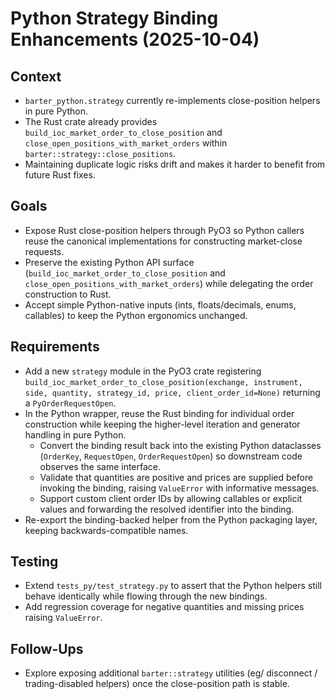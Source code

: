 # Python Strategy Binding Enhancements (2025-10-04)

## Context
- `barter_python.strategy` currently re-implements close-position helpers in pure Python.
- The Rust crate already provides `build_ioc_market_order_to_close_position` and
  `close_open_positions_with_market_orders` within `barter::strategy::close_positions`.
- Maintaining duplicate logic risks drift and makes it harder to benefit from future Rust fixes.

## Goals
- Expose Rust close-position helpers through PyO3 so Python callers reuse the canonical
  implementations for constructing market-close requests.
- Preserve the existing Python API surface (`build_ioc_market_order_to_close_position` and
  `close_open_positions_with_market_orders`) while delegating the order construction to Rust.
- Accept simple Python-native inputs (ints, floats/decimals, enums, callables) to keep the Python
  ergonomics unchanged.

## Requirements
- Add a new `strategy` module in the PyO3 crate registering
  `build_ioc_market_order_to_close_position(exchange, instrument, side, quantity, strategy_id,
  price, client_order_id=None)` returning a `PyOrderRequestOpen`.
- In the Python wrapper, reuse the Rust binding for individual order construction while keeping
  the higher-level iteration and generator handling in pure Python.
  - Convert the binding result back into the existing Python dataclasses (`OrderKey`,
    `RequestOpen`, `OrderRequestOpen`) so downstream code observes the same interface.
  - Validate that quantities are positive and prices are supplied before invoking the binding,
    raising `ValueError` with informative messages.
  - Support custom client order IDs by allowing callables or explicit values and forwarding the
    resolved identifier into the binding.
- Re-export the binding-backed helper from the Python packaging layer, keeping
  backwards-compatible names.

## Testing
- Extend `tests_py/test_strategy.py` to assert that the Python helpers still behave identically
  while flowing through the new bindings.
- Add regression coverage for negative quantities and missing prices raising `ValueError`.

## Follow-Ups
- Explore exposing additional `barter::strategy` utilities (eg/ disconnect / trading-disabled
  helpers) once the close-position path is stable.
